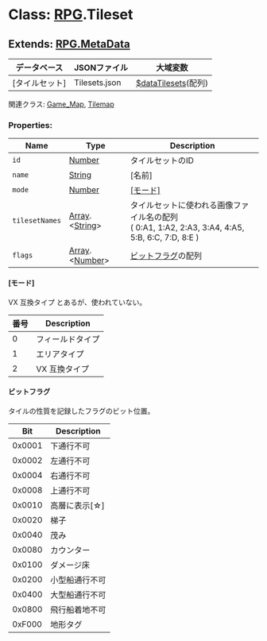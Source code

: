 # Class:  [RPG](RPG.md).Tileset

## Extends: [RPG.MetaData](RPG.MetaData.md)

| データベース| JSONファイル | 大域変数 |
| --- | --- | --- |
| [タイルセット] | Tilesets.json | [$dataTilesets](global.md#datatilesets-arrayrpgtileset)(配列) |

関連クラス: [Game_Map](Game_Map.md),  [Tilemap](Tilemap.md)


### Properties:

| Name | Type | Description |
| --- | --- | --- |
| `id` | [Number](Number.md) |  タイルセットのID |
| `name` | [String](String.md) | [名前] |
| `mode` | [Number](Number.md) | [[モード]](RPG.Tileset.md#モード) |
| `tilesetNames` | [Array](Array.md).&lt;[String](String.md)&gt; | タイルセットに使われる画像ファイル名の配列<br />( 0:A1, 1:A2, 2:A3, 3:A4, 4:A5, 5:B, 6:C, 7:D, 8:E ) |
| `flags` | [Array](Array.md).&lt;[Number](Number.md)&gt; | [ビットフラグ](RPG.Tileset.md#ビットフラグ)の配列 |

#### [モード]
VX 互換タイプ とあるが、使われていない。

| 番号 | Description |
| --- | --- |
| 0 |  フィールドタイプ |
| 1 |  エリアタイプ |
| 2 |  VX 互換タイプ |

#### ビットフラグ
タイルの性質を記録したフラグのビット位置。

| Bit | Description |
| --- | --- |
| 0x0001 |  下通行不可 |
| 0x0002 |  左通行不可 |
| 0x0004 |  右通行不可 |
| 0x0008 |  上通行不可 |
| 0x0010 |  高層に表示[☆] |
| 0x0020 |  梯子 |
| 0x0040 |  茂み |
| 0x0080 |  カウンター |
| 0x0100 |  ダメージ床 |
| 0x0200 |  小型船通行不可 |
| 0x0400 |  大型船通行不可 |
| 0x0800 |  飛行船着地不可 |
| 0xF000 |  地形タグ |



